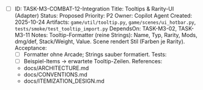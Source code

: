 - [ ] ID: TASK-M3-COMBAT-12-Integration
  Title: Tooltips & Rarity-UI (Adapter)
  Status: Proposed
  Priority: P2
  Owner: Copilot Agent
  Created: 2025-10-24
  Artifacts: `game/util/tooltip.py`, `game/scenes/ui_hotbar.py`, `tests/smoke/test_tooltip_import.py`
  DependsOn: TASK-M3-02, TASK-M3-11
  Notes:
  Tooltip-Formatter (reine Strings): Name, Typ, Rarity, Mods, dmg/def, Stack/Weight, Value. Scene rendert Stil (Farben je Rarity).
  Acceptance:
  - [ ] Formatter ohne Arcade; Strings sauber formatiert.
  Tests:
  - [ ] Beispiel-Items -> erwartete Tooltip-Zeilen.
  References:
  - docs/ARCHITECTURE.md
  - docs/CONVENTIONS.md
  - docs/ITEMIZATION_DESIGN.md
